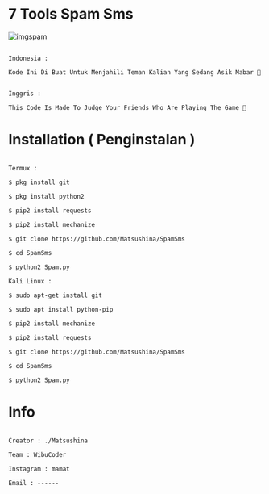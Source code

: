 # 7 Tools Spam Sms

![imgspam](https://user-images.githubusercontent.com/68014708/87112960-68a95700-c297-11ea-968b-974eadb729d9.jpeg)

```

Indonesia :

Kode Ini Di Buat Untuk Menjahili Teman Kalian Yang Sedang Asik Mabar 🤣

```

```

Inggris : 

This Code Is Made To Judge Your Friends Who Are Playing The Game 🤣

```

# Installation ( Penginstalan )

```

Termux :

$ pkg install git

$ pkg install python2

$ pip2 install requests

$ pip2 install mechanize

$ git clone https://github.com/Matsushina/SpamSms

$ cd SpamSms

$ python2 Spam.py

Kali Linux :

$ sudo apt-get install git

$ sudo apt install python-pip

$ pip2 install mechanize

$ pip2 install requests

$ git clone https://github.com/Matsushina/SpamSms

$ cd SpamSms

$ python2 Spam.py

```

# Info

```

Creator : ./Matsushina

Team : WibuCoder

Instagram : mamat

Email : ------

```
